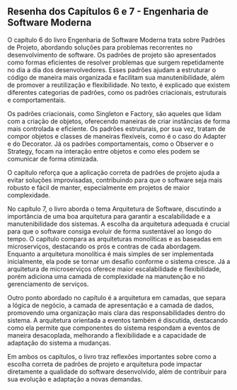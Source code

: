 ## Resenha dos Capítulos 6 e 7 - Engenharia de Software Moderna
O capítulo 6 do livro Engenharia de Software Moderna trata sobre Padrões de Projeto, abordando soluções para problemas recorrentes no desenvolvimento de software. Os padrões de projeto são apresentados como formas eficientes de resolver problemas que surgem repetidamente no dia a dia dos desenvolvedores. Esses padrões ajudam a estruturar o código de maneira mais organizada e facilitam sua manutenibilidade, além de promover a reutilização e flexibilidade. No texto, é explicado que existem diferentes categorias de padrões, como os padrões criacionais, estruturais e comportamentais.

Os padrões criacionais, como Singleton e Factory, são aqueles que lidam com a criação de objetos, oferecendo maneiras de criar instâncias de forma mais controlada e eficiente. Os padrões estruturais, por sua vez, tratam de compor objetos e classes de maneiras flexíveis, como é o caso do Adapter e do Decorator. Já os padrões comportamentais, como o Observer e o Strategy, focam na interação entre objetos e como eles podem se comunicar de forma otimizada.

O capítulo reforça que a aplicação correta de padrões de projeto ajuda a evitar soluções improvisadas, contribuindo para que o software seja mais robusto e fácil de manter, especialmente em projetos de maior complexidade.

No capítulo 7, o livro aborda o tema Arquitetura de Software, discutindo a importância de uma boa arquitetura para garantir a escalabilidade e a manutenibilidade dos sistemas. A escolha da arquitetura adequada é crucial para que o software consiga evoluir de forma sustentável ao longo do tempo. O capítulo compara as arquiteturas monolíticas e as baseadas em microserviços, destacando os prós e contras de cada abordagem. Enquanto a arquitetura monolítica é mais simples de ser implementada inicialmente, ela pode se tornar um desafio conforme o sistema cresce. Já a arquitetura de microserviços oferece maior escalabilidade e flexibilidade, porém adiciona uma camada de complexidade na manutenção e no gerenciamento de serviços.

Outro ponto abordado no capítulo é a arquitetura em camadas, que separa a lógica de negócio, a camada de apresentação e a camada de dados, promovendo uma organização mais clara das responsabilidades dentro do sistema. A arquitetura orientada a eventos também é discutida, destacando como ela permite que componentes do sistema respondam a eventos de maneira desacoplada, melhorando a flexibilidade e a capacidade de adaptação do sistema a mudanças.

Em ambos os capítulos, o livro traz reflexões importantes sobre como a escolha correta de padrões de projeto e arquitetura pode impactar diretamente a qualidade do software desenvolvido, além de contribuir para sua evolução e adaptação a novas demandas.
